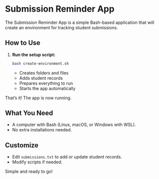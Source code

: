 # Submission Reminder App  

The Submission Reminder App is a simple Bash-based application that will create an environment for tracking student submissions.

## How to Use  

1. **Run the setup script:**  
   ```bash
   bash create-environment.sh
   ```  
   - Creates folders and files  
   - Adds student records  
   - Prepares everything to run  
   - Starts the app automatically  

That’s it! The app is now running.  

## What You Need  
- A computer with Bash (Linux, macOS, or Windows with WSL).  
- No extra installations needed.  

## Customize  
- Edit `submissions.txt` to add or update student records.  
- Modify scripts if needed.  

Simple and ready to go!